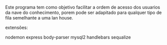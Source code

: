 Este programa tem como objetivo facilitar a ordem de acesso dos usuarios da nave do conhecimento, porem pode ser adapitado para qualquer tipo de fila semelhante a uma lan house.

extensões:

nodemon
express
body-parser
mysql2
handlebars
sequalize
